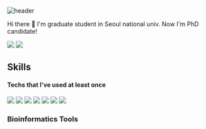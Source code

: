 ![header](https://capsule-render.vercel.app/api?type=waving&text=Juhyun%20Kim's%20GIT&FontColor=F9F6EE&fontSize=40)

Hi there 👋 I'm graduate student in Seoul national univ.
Now I'm PhD candidate!


<img src="https://img.shields.io/badge/juhyunk@snu.ac.kr-DB4437?style=flat-square&logo=gmail&logoColor=white"/>
<img src="https://img.shields.io/badge/juhyunk_-00ACEE?style=flat-square&logo=twitter&logoColor=white"/>

## Skills
#### Techs that I've used at least once
<img src="https://img.shields.io/badge/python-FFD43B?style=flat-square&logo=python&logoColor=white"/>
<img src="https://img.shields.io/badge/R-4285F4?style=flat-square&logo=R&logoColor=white"/>
<img src="https://img.shields.io/badge/bash-4EAA25?style=flat-square&logo=GNOMETerminal&logoColor=white"/>

<img src="https://img.shields.io/badge/Linux-dd4814?style=flat-square&logo=LINUX&logoColor=white"/>
<img src="https://img.shields.io/badge/CenOS-262577?style=flat-square&logo=CentOS&logoColor=white"/>
<img src="https://img.shields.io/badge/Windows-00A4EF?style=flat-square&logo=WINDOWS&logoColor=white"/>
<img src="https://img.shields.io/badge/macOS-000000?style=flat-square&logo=MACOS&logoColor=white"/>

### Bioinformatics Tools


